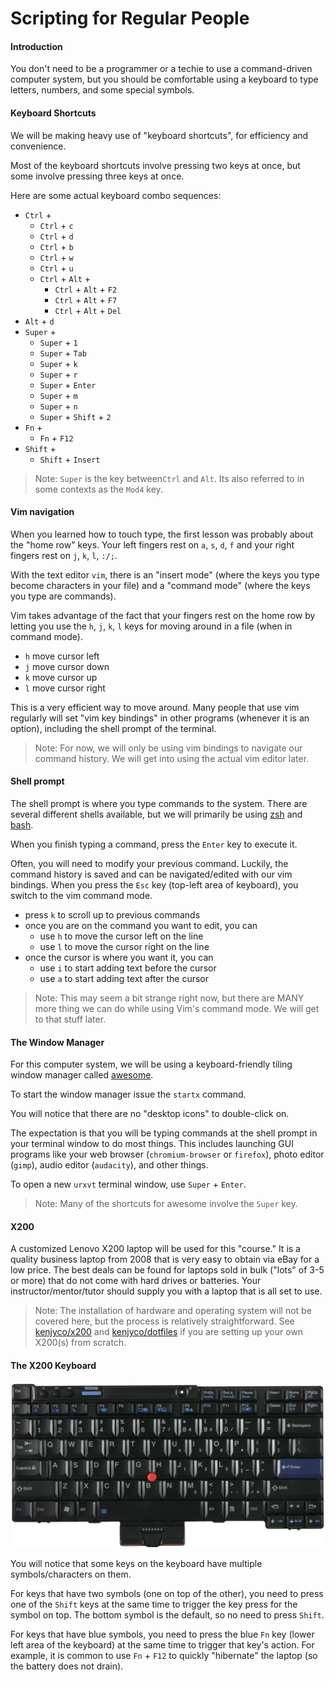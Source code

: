 Scripting for Regular People
=======================

#### Introduction

You don't need to be a programmer or a techie to use a command-driven computer
system, but you should be comfortable using a keyboard to type letters, numbers,
and some special symbols.

#### Keyboard Shortcuts 

We will be making heavy use of "keyboard shortcuts", for efficiency and
convenience.

Most of the keyboard shortcuts involve pressing two keys at once, but some
involve pressing three keys at once.

Here are some actual keyboard combo sequences:

- `Ctrl` +
    - `Ctrl` + `c`
    - `Ctrl` + `d`
    - `Ctrl` + `b`
    - `Ctrl` + `w`
    - `Ctrl` + `u`
    - `Ctrl` + `Alt` +
        - `Ctrl` + `Alt` + `F2`
        - `Ctrl` + `Alt` + `F7`
        - `Ctrl` + `Alt` + `Del`
- `Alt` + `d`
- `Super` +
    - `Super` + `1`
    - `Super` + `Tab`
    - `Super` + `k`
    - `Super` + `r`
    - `Super` + `Enter`
    - `Super` + `m`
    - `Super` + `n`
    - `Super` + `Shift` + `2`
- `Fn` +
    - `Fn` + `F12`
- `Shift` +
    - `Shift` + `Insert`

> Note: `Super` is the key between`Ctrl` and `Alt`. Its also referred to in some
> contexts as the `Mod4` key.

#### Vim navigation 

When you learned how to touch type, the first lesson was probably about the
"home row" keys. Your left fingers rest on `a`, `s`, `d`, `f` and your right
fingers rest on `j`, `k`, `l`, `:/;`.

With the text editor `vim`,  there is an "insert mode" (where the keys you type
become characters in your file) and a "command mode" (where the keys you type
are commands).

Vim takes advantage of the fact that your fingers rest on the home row by
letting you use the `h`, `j`, `k`, `l` keys for moving around in a file (when in
command mode).

- `h` move cursor left
- `j` move cursor down
- `k` move cursor up
- `l` move cursor right

This is a very efficient way to move around. Many people that use vim regularly
will set "vim key bindings" in other programs (whenever it is an option),
including the shell prompt of the terminal.

> Note: For now, we will only be using vim bindings to navigate our command
> history. We will get into using the actual vim editor later.

#### Shell prompt

[zsh]: http://zsh.sourceforge.net/Doc/Release/zsh.html
[bash]: http://tldp.org/HOWTO/Bash-Prog-Intro-HOWTO.html

The shell prompt is where you type commands to the system. There are several
different shells available, but we will primarily be using [zsh][] and
[bash][].

When you finish typing a command, press the `Enter` key to execute it.

Often, you will need to modify your previous command. Luckily, the command
history is saved and can be navigated/edited with our vim bindings. When you
press the `Esc` key (top-left area of keyboard), you switch to the vim command
mode.

- press `k` to scroll up to previous commands
- once you are on the command you want to edit, you can
    - use `h` to move the cursor left on the line 
    - use `l` to move the cursor right on the line
- once the cursor is where you want it, you can
    - use `i` to start adding text before the cursor
    - use `a` to start adding text after the cursor

> Note: This may seem a bit strange right now, but there are MANY more thing we
> can do while using Vim's command mode. We will get to that stuff later.

#### The Window Manager

For this computer system, we will be using a keyboard-friendly tiling window
manager called [awesome](https://awesome.naquadah.org/wiki/My_first_awesome).

To start the window manager issue the `startx` command.

You will notice that there are no "desktop icons" to double-click on.

The expectation is that you will be typing commands at the shell prompt in your
terminal window to do most things. This includes launching GUI programs like
your web browser (`chromium-browser` or `firefox`), photo editor (`gimp`), audio
editor (`audacity`), and other things.

To open a new `urxvt` terminal window, use `Super` + `Enter`.

> Note: Many of the shortcuts for awesome involve the `Super` key.

#### X200

A customized Lenovo X200 laptop will be used for this "course." It is a quality
business laptop from 2008 that is very easy to obtain via eBay for a low price.
The best deals can be found for laptops sold in bulk ("lots" of 3-5 or more)
that do not come with hard drives or batteries.  Your instructor/mentor/tutor
should supply you with a laptop that is all set to use.

> Note: The installation of hardware and operating system will not be covered
> here, but the process is relatively straightforward. See
> [kenjyco/x200](https://github.com/kenjyco/x200/tree/master/sysinstall/mini-14.04)
> and [kenjyco/dotfiles](https://github.com/kenjyco/dotfiles) if you are setting
> up your own X200(s) from scratch.

#### The X200 Keyboard

![x200-keyboard](keyboard.jpg)

You will notice that some keys on the keyboard have multiple symbols/characters
on them. 

For keys that have two symbols (one on top of the other), you need to press one
of the `Shift` keys at the same time to trigger the key press for the symbol on
top. The bottom symbol is the default, so no need to press `Shift`.

For keys that have blue symbols, you need to press the blue `Fn` key (lower left
area of the keyboard) at the same time to trigger that key's action. For
example, it is common to use `Fn` + `F12` to quickly "hibernate" the laptop (so
the battery does not drain).
